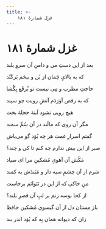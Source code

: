 ```yaml
---
title: >-
    غزل شمارهٔ ۱۸۱
---
```

# غزل شمارهٔ ۱۸۱

<div class="b" id="bn1"><div class="m1"><p>بعد از این دستِ من و دامنِ آن سروِ بلند</p></div>
<div class="m2"><p>که به بالایِ چَمان از بُن و بیخَم بَرکَنْد</p></div></div>
<div class="b" id="bn2"><div class="m1"><p>حاجتِ مطرب و مِی نیست تو بُرقَع بِگُشا</p></div>
<div class="m2"><p>که به رقص آوَرَدَم آتشِ رویت چو سپند</p></div></div>
<div class="b" id="bn3"><div class="m1"><p>هیچ رویی نشود آینهٔ حجلهٔ بخت</p></div>
<div class="m2"><p>مگر آن روی که مالَند در آن سُمِّ سمند</p></div></div>
<div class="b" id="bn4"><div class="m1"><p>گفتم اسرارِ غمت هر چه بُوَد گو می‌باش</p></div>
<div class="m2"><p>صبر از این بیش ندارم چه کنم تا کی و چند؟</p></div></div>
<div class="b" id="bn5"><div class="m1"><p>مَکُش آن آهویِ مُشکینِ مرا ای صیاد</p></div>
<div class="m2"><p>شرم از آن چشمِ سیه دار و مَبَندَش به کمند</p></div></div>
<div class="b" id="bn6"><div class="m1"><p>منِ خاکی که از این در نَتَوانَم برخاست</p></div>
<div class="m2"><p>از کجا بوسه زنم بر لبِ آن قصرِ بلند؟</p></div></div>
<div class="b" id="bn7"><div class="m1"><p>باز مستان دل از آن گیسویِ مُشکین حافظ</p></div>
<div class="m2"><p>زان که دیوانه همان بِه که بُوَد اندر بند</p></div></div>